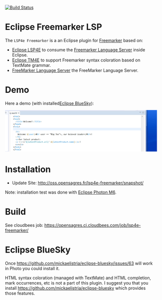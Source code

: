 [![Build Status](https://secure.travis-ci.org/angelozerr/lsp4e-freemarker.png)](http://travis-ci.org/angelozerr/lsp4e-freemarker)

Eclipse Freemarker LSP
===========================

The `LSP4e Freemarker` is a an Eclipse plugin for [Freemarker](https://freemarker.apache.org/) based on:

* [Eclipse LSP4E](https://projects.eclipse.org/projects/technology.lsp4e) to consume the [Freemarker Language Server](https://github.com/angelozerr/freemarker-languageserver) inside Eclipse.
* [Eclipse TM4E](https://projects.eclipse.org/projects/technology.tm4e) to support Freemarker syntax coloration based on TextMate grammar. 
* [FreeMarker Language Server](https://github.com/angelozerr/freemarker-languageserver) the FreeMarker Language Server.

Demo
===========================

Here a demo (with installed[Eclipse BlueSky](https://github.com/mickaelistria/eclipse-bluesky)):
 
 ![Editor Config](screenshots/FreemarkerLSPDemo.gif)
 
Installation
===========================

 * Update Site: http://oss.opensagres.fr/lsp4e-freemarker/snapshot/

Note: installation test was done with [Eclipse Photon M6](https://www.eclipse.org/downloads/packages/release/Photon/M6).

Build
===========================

See cloudbees job: https://opensagres.ci.cloudbees.com/job/lsp4e-freemarker/

Eclipse BlueSky
===========================

Once https://github.com/mickaelistria/eclipse-bluesky/issues/63 will work in Photo you could install it.

HTML syntax coloration (managed with TextMate) and HTML completion, mark occurrences, etc is not a part of this plugin. I suggest you that you install https://github.com/mickaelistria/eclipse-bluesky
which provides those features.
